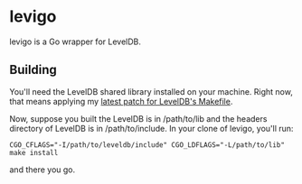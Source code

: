 # levigo

levigo is a Go wrapper for LevelDB.

## Building

You'll need the LevelDB shared library installed on your machine. Right now,
that means applying my [latest patch for LevelDB's
Makefile](http://code.google.com/p/leveldb/issues/detail?id=27#c10).

Now, suppose you built the LevelDB is in /path/to/lib and the headers
directory of LevelDB is in /path/to/include. In your clone of levigo, you'll run:

    CGO_CFLAGS="-I/path/to/leveldb/include" CGO_LDFLAGS="-L/path/to/lib" make install

and there you go.
